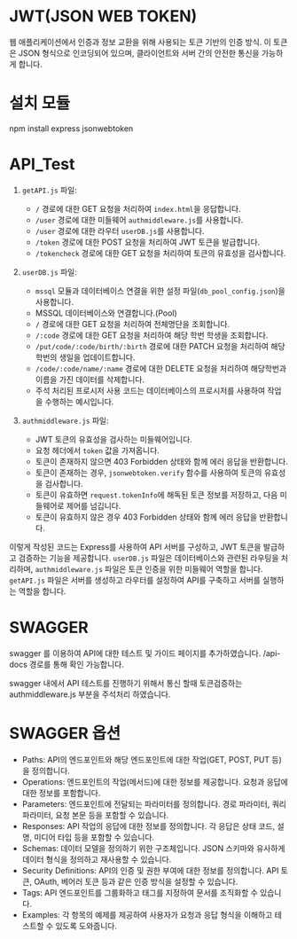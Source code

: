 # JWT(JSON WEB TOKEN)
웹 애플리케이션에서 인증과 정보 교환을 위해 사용되는 토큰 기반의 인증 방식. 이 토큰은 JSON 형식으로 인코딩되어 있으며, 클라이언트와 서버 간의 안전한 통신을 가능하게 합니다.

# 설치 모듈
npm install express jsonwebtoken

# API_Test
1. `getAPI.js` 파일:

   - `/` 경로에 대한 GET 요청을 처리하여 `index.html`을 응답합니다.
   - `/user` 경로에 대한 미들웨어 `authmiddleware.js`를 사용합니다.
   - `/user` 경로에 대한 라우터 `userDB.js`를 사용합니다.
   - `/token` 경로에 대한 POST 요청을 처리하여 JWT 토큰을 발급합니다.
   - `/tokencheck` 경로에 대한 GET 요청을 처리하여 토큰의 유효성을 검사합니다.

2. `userDB.js` 파일:

   - `mssql` 모듈과 데이터베이스 연결을 위한 설정 파일(`db_pool_config.json`)을 사용합니다.
   - MSSQL 데이터베이스와 연결합니다.(Pool)
   - `/` 경로에 대한 GET 요청을 처리하여 전체명단을 조회합니다.
   - `/:code` 경로에 대한 GET 요청을 처리하여 해당 학번 학생을 조회합니다.
   - `/put/code/:code/birth/:birth` 경로에 대한 PATCH 요청을 처리하여 해당학번의 생일을 업데이트합니다.
   - `/code/:code/name/:name` 경로에 대한 DELETE 요청을 처리하여 해당학번과 이름을 가진 데이터를 삭제합니다.
   - 주석 처리된 프로시저 사용 코드는 데이터베이스의 프로시저를 사용하여 작업을 수행하는 예시입니다.

3. `authmiddleware.js` 파일:

   - JWT 토큰의 유효성을 검사하는 미들웨어입니다.
   - 요청 헤더에서 `token` 값을 가져옵니다.
   - 토큰이 존재하지 않으면 403 Forbidden 상태와 함께 에러 응답을 반환합니다.
   - 토큰이 존재하는 경우, `jsonwebtoken.verify` 함수를 사용하여 토큰의 유효성을 검사합니다.
   - 토큰이 유효하면 `request.tokenInfo`에 해독된 토큰 정보를 저장하고, 다음 미들웨어로 제어를 넘깁니다.
   - 토큰이 유효하지 않은 경우 403 Forbidden 상태와 함께 에러 응답을 반환합니다.

이렇게 작성된 코드는 Express를 사용하여 API 서버를 구성하고, JWT 토큰을 발급하고 검증하는 기능을 제공합니다. 
`userDB.js` 파일은 데이터베이스와 관련된 라우팅을 처리하며, `authmiddleware.js` 파일은 토큰 인증을 위한 미들웨어 역할을 합니다. 
`getAPI.js` 파일은 서버를 생성하고 라우터를 설정하여 API를 구축하고 서버를 실행하는 역할을 합니다.

# SWAGGER
swagger 를 이용하여 API에 대한 테스트 및 가이드 페이지를 추가하였습니다.
/api-docs 경로를 통해 확인 가능합니다.

swagger 내에서 API 테스트를 진행하기 위해서 통신 할때 토큰검증하는 authmiddleware.js 부분을 주석처리 하였습니다.

# SWAGGER 옵션
- Paths: API의 엔드포인트와 해당 엔드포인트에 대한 작업(GET, POST, PUT 등)을 정의합니다.
- Operations: 엔드포인트의 작업(메서드)에 대한 정보를 제공합니다. 요청과 응답에 대한 정보를 포함합니다.
- Parameters: 엔드포인트에 전달되는 파라미터를 정의합니다. 경로 파라미터, 쿼리 파라미터, 요청 본문 등을 포함할 수 있습니다.
- Responses: API 작업의 응답에 대한 정보를 정의합니다. 각 응답은 상태 코드, 설명, 미디어 타입 등을 포함할 수 있습니다.
- Schemas: 데이터 모델을 정의하기 위한 구조체입니다. JSON 스키마와 유사하게 데이터 형식을 정의하고 재사용할 수 있습니다.
- Security Definitions: API의 인증 및 권한 부여에 대한 정보를 정의합니다. API 토큰, OAuth, 베어러 토큰 등과 같은 인증 방식을 설정할 수 있습니다.
- Tags: API 엔드포인트를 그룹화하고 태그를 지정하여 문서를 조직화할 수 있습니다.
- Examples: 각 항목의 예제를 제공하여 사용자가 요청과 응답 형식을 이해하고 테스트할 수 있도록 도와줍니다.
